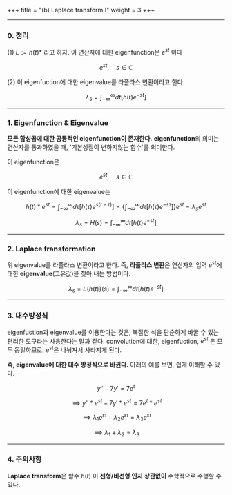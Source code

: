 +++
title = "(b) Laplace transform I"
weight = 3
+++

---

### 0. 정리

(1) $L:=h(t)\ast$ 라고 하자. 이 연산자에 대한 eigenfunction은 $e^{st}$ 이다

$$
e^{st},\quad s\in\mathbb{C}
$$

(2) 이 eigenfuction에 대한 eigenvalue를 라플라스 변환이라고 한다.

$$
\lambda_{s}=\int_{-\infty}^{\infty}dt\left[ h\left(t\right)e^{-st}\right]
$$

---

### 1. Eigenfunction & Eigenvalue

**모든 합성곱에 대한 공통적인 eigenfunction이 존재한다.** **eigenfunction**의 의미는 연산자를 통과하였을 때, '기본성질이 변하지않는 함수`를 의미한다.

이 eigenfunction은

$$
e^{st},\quad s\in\mathbb{C}
$$

이 eigenfunction에 대한 eigenvalue는

$$
h\left(t\right) \ast e^{st}=\int_{-\infty}^{\infty}d\tau\left[h\left(\tau\right) e^{s\left(t-\tau\right)}\right]
=\left\lbrace\int_{-\infty}^{\infty}d\tau\left[h\left(\tau\right)e^{-s\tau}\right]\right\rbrace e^{st}
=\lambda_{s}e^{st}
$$

$$
\lambda_{s}=H\left(s\right)=\int_{-\infty}^{\infty}dt\left[h\left(t\right)e^{-st}\right]
$$

---

### 2. Laplace transformation

위 eigenvalue를 라플라스 변환이라고 한다. 즉, **라플라스 변환**은 연산자의 입력 $e^{st}$에 대한 **eigenvalue**(고유값)을 찾아 내는 방법이다.

$$
\lambda_{s}=L\left\lbrace h\left(t\right)\right\rbrace\left(s\right)=\int_{-\infty}^{\infty}dt\left[h\left(t\right)e^{-st}\right]
$$

---

### 3. 대수방정식

eigenfuction과 eigenvalue를 이용한다는 것은, 복잡한 식을 단순하게 바꿀 수 있는 편리한 도구라는 사용한다는 말과 같다.
convolution에 대한, eigenfuction, $e^{st}$ 은 모두 동일하므로, $e^{st}$은 나눠져서 사라지게 된다.

**즉, eigenvalue에 대한 대수 방정식으로 바뀐다.** 아래의 예를 보면, 쉽게 이해할 수 있다.

$$
y''-7y'=7e^{t}
$$

$$
\implies y''\ast e^{st}-7y'\ast e^{st}=7e^{t}\ast e^{st}
$$

$$
\implies\lambda_1e^{st}+\lambda_2e^{st}=\lambda_3e^{st}
$$

$$
\implies\lambda_1+\lambda_2=\lambda_3
$$

---

### 4. 주의사항

**Laplace transform**은 함수 $h\left(t\right)$ 이 **선형/비선형 인지 상관없이** 수학적으로 수행할 수 있다.